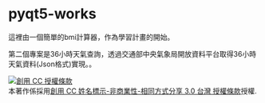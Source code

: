 # pyqt5-works
這裡由一個簡單的bmi計算器，作為學習計畫的開始。

第二個專案是36小時天氣查詢，透過交通部中央氣象局開放資料平台取得36小時天氣資料(Json格式)實現。。


<a rel="license" href="http://creativecommons.org/licenses/by-nc-sa/3.0/tw/"><img alt="創用 CC 授權條款" style="border-width:0" src="https://i.creativecommons.org/l/by-nc-sa/3.0/tw/88x31.png" /></a><br />本著作係採用<a rel="license" href="http://creativecommons.org/licenses/by-nc-sa/3.0/tw/">創用 CC 姓名標示-非商業性-相同方式分享 3.0 台灣 授權條款</a>授權.
